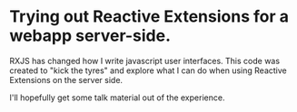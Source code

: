 # Trying out Reactive Extensions for a webapp server-side.

RXJS has changed how I write javascript user interfaces. This code was created to "kick the tyres"
and explore what I can do when using Reactive Extensions on the server side.

I'll hopefully get some talk material out of the experience.

